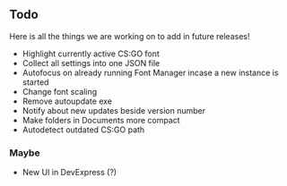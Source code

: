## Todo

Here is all the things we are working on to add in future releases!

* Highlight currently active CS:GO font
* Collect all settings into one JSON file
* Autofocus on already running Font Manager incase a new instance is started
* Change font scaling
* Remove autoupdate exe
* Notify about new updates beside version number
* Make folders in Documents more compact
* Autodetect outdated CS:GO path

### Maybe

- New UI in DevExpress (?)
